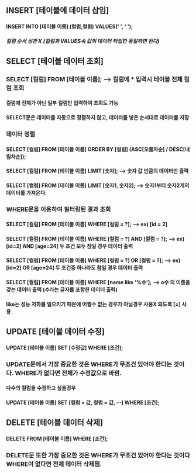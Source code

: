 ## INSERT [테이블에 데이터 삽입]
#### INSERT INTO [테이블 이름] (컬럼,컬럼) VALUES(' ', ' ');
#####                  컬럼 순서 상관 X (컬럼과 VALUES속 값의 데이터 타입만 동일하면 된다)
##
## SELECT [테이블 데이터 조회]
### SELECT [컬럼] FROM [테이블 이름];  --> 컬럼에 * 입력시 테이블 전체 컬럼 조회
#### 컬럼에 전체가 아닌 일부 컬럼만 입력하여 조회도 가능
#### SELECT문은 데이터를 자동으로 정렬하지 않고, 데이터를 넣은 순서대로 데이터를 저장 
###
### 데이터 정렬
#### SELECT [컬럼] FROM [테이블 이름] ORDER BY [컬럼] (ASC[오름차순] / DESC[내림차순]);
#### SELECT [컬럼] FROM [테이블 이름] LIMIT [숫자]; --> 숫자 값 만큼의 데이터만 출력
#### SELECT [컬럼] FROM [테이블 이름] LIMIT [숫자1, 숫자2]; --> 숫자1부터 숫자2개의 데이터를 가져온다.
###
### WHERE문을 이용하여 필터링된 결과 조회
#### SELECT [컬럼] FROM [테이블 이름] WHERE [컬럼 = ?]; --> ex) [id = 2]
#### SELECT [컬럼] FROM [테이블 이름] WHERE [컬럼 = ?] AND [컬럼 = ?]; --> ex)[id=2] AND [age=24] 두 조건 모두 참일 경우 데이터 출력
#### SELECT [컬럼] FROM [테이블 이름] WHERE [컬럼 = ?] OR [컬럼 = ?]; --> ex)[id=2] OR [age=24] 두 조건중 하나라도 참일 경우 데이터 출력
#### SELECT [컬럼] FROM [테이블 이름] WHERE [name like '%수']; --> o수 의 이름을 갖는 데이터 출력 (수라는 글자를 포함한 데이터 출력)
#### like는 성능 저하를 일으키기 때문에 어쩔수 없는 경우가 아닐경우 사용X 되도록 [=] 사용
##
## UPDATE [테이블 데이터 수정]
#### UPDATE [테이블 이름] SET [수정값] WHERE [조건];
### UPDATE문에서 가장 중요한 것은 WHERE가 무조건 있어야 한다는 것이다. WHERE가 없다면 전체가 수정값으로 바뀜. 
#### 다수의 컬럼을 수정하고 싶을경우
#### UPDATE [테이블 이름] SET [컬럼 = 값, 컬럼 = 값, ···] WHERE [조건];
##
## DELETE [테이블 데이터 삭제]
#### DELETE FROM [테이블 이름] WHERE [조건];
### DELETE문 또한 가장 중요한 것은 WHERE가 무조건 있어야 한다는 것이다 WHERE이 없다면 전체 데이터 삭제됌.




